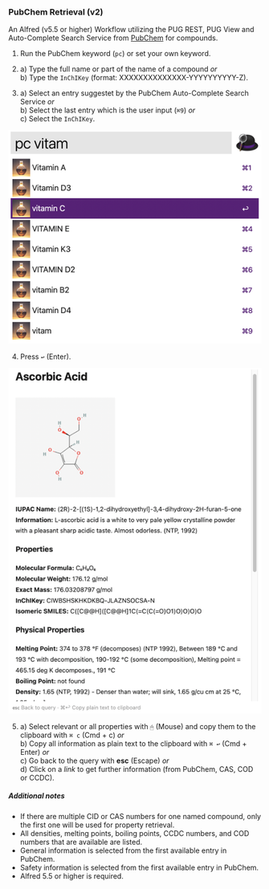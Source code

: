 ### PubChem Retrieval (v2)
An Alfred (v5.5 or higher) Workflow utilizing the PUG REST, PUG View and Auto-Complete Search Service from 
[PubChem](https://pubchem.ncbi.nlm.nih.gov) for compounds. 

1. Run the PubChem keyword (`pc`) or set your own keyword.

2. a) Type the full name or part of the name of a compound 
*or*   
   b) Type the `InChIKey` (format: XXXXXXXXXXXXXX-YYYYYYYYYY-Z).

3. a) Select an entry suggestet by the PubChem Auto-Complete Search Service 
*or*   
   b) Select the last entry which is the user input (`⌘9`) 
*or*   
   c) Select the `InChIKey`.

![PubChem](images/1.png)

4. Press `↩` (Enter).

![PubChem](images/2.png)    

5. a) Select relevant or all properties with `🖱` (Mouse) and copy them to the clipboard with `⌘ c` (Cmd + c)
*or*   
   b) Copy all information as plain text to the clipboard with `⌘ ↩` (Cmd + Enter)
*or*    
   c) Go back to the query with **esc** (Escape)
*or*    
   d) Click on a _link_ to get further information (from PubChem, CAS, COD or CCDC).


##### Additional notes

- If there are multiple CID or CAS numbers for one named compound, only the first one will be used for property retrieval.
- All densities, melting points, boiling points, CCDC numbers, and COD numbers that are available are listed.
- General information is selected from the first available entry in PubChem.
- Safety information is selected from the first available entry in PubChem.
- Alfred 5.5 or higher is required.
